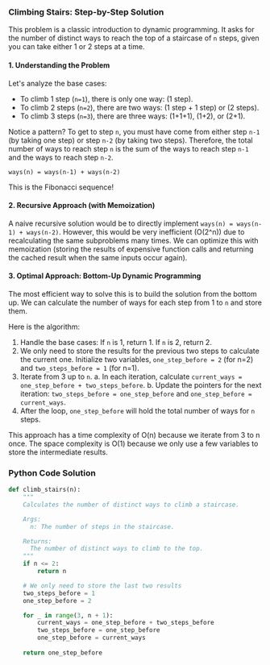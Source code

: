 ### Climbing Stairs: Step-by-Step Solution

This problem is a classic introduction to dynamic programming. It asks for the number of distinct ways to reach the top of a staircase of `n` steps, given you can take either 1 or 2 steps at a time.

#### 1. Understanding the Problem

Let's analyze the base cases:
- To climb 1 step (`n=1`), there is only one way: (1 step).
- To climb 2 steps (`n=2`), there are two ways: (1 step + 1 step) or (2 steps).
- To climb 3 steps (`n=3`), there are three ways: (1+1+1), (1+2), or (2+1).

Notice a pattern? To get to step `n`, you must have come from either step `n-1` (by taking one step) or step `n-2` (by taking two steps). Therefore, the total number of ways to reach step `n` is the sum of the ways to reach step `n-1` and the ways to reach step `n-2`.

`ways(n) = ways(n-1) + ways(n-2)`

This is the Fibonacci sequence!

#### 2. Recursive Approach (with Memoization)

A naive recursive solution would be to directly implement `ways(n) = ways(n-1) + ways(n-2)`. However, this would be very inefficient (O(2^n)) due to recalculating the same subproblems many times. We can optimize this with memoization (storing the results of expensive function calls and returning the cached result when the same inputs occur again).

#### 3. Optimal Approach: Bottom-Up Dynamic Programming

The most efficient way to solve this is to build the solution from the bottom up. We can calculate the number of ways for each step from 1 to `n` and store them.

Here is the algorithm:

1.  Handle the base cases: If `n` is 1, return 1. If `n` is 2, return 2.
2.  We only need to store the results for the previous two steps to calculate the current one. Initialize two variables, `one_step_before = 2` (for n=2) and `two_steps_before = 1` (for n=1).
3.  Iterate from 3 up to `n`.
    a. In each iteration, calculate `current_ways = one_step_before + two_steps_before`.
    b. Update the pointers for the next iteration: `two_steps_before = one_step_before` and `one_step_before = current_ways`.
4.  After the loop, `one_step_before` will hold the total number of ways for `n` steps.

This approach has a time complexity of O(n) because we iterate from 3 to n once. The space complexity is O(1) because we only use a few variables to store the intermediate results.

### Python Code Solution

```python
def climb_stairs(n):
    """
    Calculates the number of distinct ways to climb a staircase.

    Args:
      n: The number of steps in the staircase.

    Returns:
      The number of distinct ways to climb to the top.
    """
    if n <= 2:
        return n

    # We only need to store the last two results
    two_steps_before = 1
    one_step_before = 2

    for _ in range(3, n + 1):
        current_ways = one_step_before + two_steps_before
        two_steps_before = one_step_before
        one_step_before = current_ways
        
    return one_step_before

```
